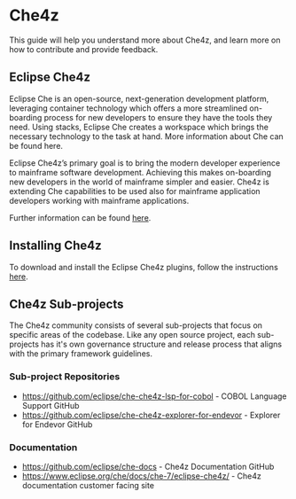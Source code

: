 # Che4z

This guide will help you understand more about Che4z, and learn more on how to contribute and provide feedback.

## Eclipse Che4z
  
Eclipse Che is an open-source, next-generation development platform, leveraging container technology which offers a more streamlined on-boarding process for new developers to ensure they have the tools they need. Using stacks, Eclipse Che creates a workspace which brings the necessary technology to the task at hand. More information about Che can be found here.

Eclipse Che4z’s primary goal is to bring the modern developer experience to mainframe software development. Achieving this makes on-boarding new developers in the world of mainframe simpler and easier. Che4z is extending Che capabilities to be used also for mainframe application developers working with mainframe applications.

Further information can be found [here](http://www.eclipse.org/che/docs/che-7/che4z-release-information).

## Installing Che4z

To download and install the Eclipse Che4z plugins, follow the instructions [here](https://www.eclipse.org/che/docs/che-7/che4z-installing/).

## Che4z Sub-projects

The Che4z community consists of several sub-projects that focus on specific areas of the codebase. Like any open source project, each sub-projects has it's own governance structure and release process that aligns with the primary framework guidelines.

### Sub-project Repositories
* https://github.com/eclipse/che-che4z-lsp-for-cobol - COBOL Language Support GitHub
* https://github.com/eclipse/che-che4z-explorer-for-endevor - Explorer for Endevor GitHub

### Documentation

* https://github.com/eclipse/che-docs - Che4z Documentation GitHub
* https://www.eclipse.org/che/docs/che-7/eclipse-che4z/ - Che4z documentation customer facing site